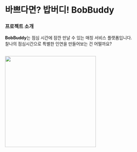 # **바쁘다면? 밥버디! BobBuddy**

### **프로젝트 소개**

**BobBuddy**는 점심 시간에 잠깐 만날 수 있는 매칭 서비스 플랫폼입니다.<br>
찰나의 점심시간으로 특별한 인연을 만들어보는 건 어떨까요?

<br>

<img height="300px" src="public/밥버디.png" />
